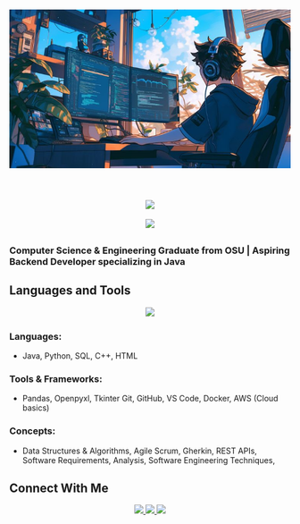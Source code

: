 <h1 align="center">
<img src="https://github.com/PranavKheny/PranavKheny/blob/main/BannerPic2.jpg" alt="Banner" />
</h1>

<h1 align="center">
  <img src="https://readme-typing-svg.herokuapp.com/?font=Calibri&size=48&center=true&vCenter=true&width=500&height=70&color=4493F8&duration=4000&lines=Hi+There!+;+I'm+Pranav+Kheny!" />
  <br>
  <img src="https://readme-typing-svg.herokuapp.com/?font=Calibri&size=36&center=true&vCenter=true&width=450&height=70&color=4493F8&duration=6000&lines=Here’s+my+Portfolio!" />
</h1>


###  Computer Science & Engineering Graduate from OSU | Aspiring Backend Developer specializing in Java

##  Languages and Tools

<p align="center">
  <img src="https://skillicons.dev/icons?i=java,python,cpp,html,spring,git,github,docker,aws,mysql,discord,eclipse,gherkin,vscode" />
</p>

###  Languages:
- Java, Python, SQL, C++, HTML

###  Tools & Frameworks:
- Pandas, Openpyxl, Tkinter Git, GitHub, VS Code, Docker, AWS (Cloud basics)

###  Concepts:
- Data Structures & Algorithms, Agile Scrum, Gherkin, REST APIs, Software Requirements, Analysis, Software Engineering Techniques,

##  Connect With Me

<div align="center">
  <a href="mailto:pranavkheny05@gmail.com">
    <img src="https://img.shields.io/badge/Gmail-333333?style=for-the-badge&logo=gmail&logoColor=red" />
  </a>
  <a href="https://www.linkedin.com/in/pranav-kheny-4680242b2/" target="_blank">
    <img src="https://img.shields.io/badge/LinkedIn-0077B5?style=for-the-badge&logo=linkedin&logoColor=white" />
  </a>
  <a href="https://github.com/PranavKheny" target="_blank">
    <img src="https://img.shields.io/badge/GitHub-181717?style=for-the-badge&logo=github&logoColor=white" />
  </a>
</div>
